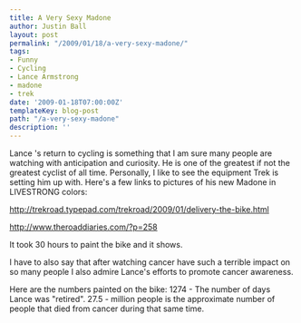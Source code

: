 ```yaml
---
title: A Very Sexy Madone
author: Justin Ball
layout: post
permalink: "/2009/01/18/a-very-sexy-madone/"
tags:
- Funny
- Cycling
- Lance Armstrong
- madone
- trek
date: '2009-01-18T07:00:00Z'
templateKey: blog-post
path: "/a-very-sexy-madone"
description: ''
---
```


Lance 's return to cycling is something that I am sure many people are watching with anticipation and curiosity. He is one of the greatest if not the greatest cyclist of all time. Personally, I like to see the equipment Trek is setting him up with. Here's a few links to pictures of his new Madone in LIVESTRONG colors:

http://trekroad.typepad.com/trekroad/2009/01/delivery-the-bike.html

http://www.theroaddiaries.com/?p=258

It took 30 hours to paint the bike and it shows.

I have to also say that after watching cancer have such a terrible impact on so many people I also admire Lance's efforts to promote cancer awareness.

Here are the numbers painted on the bike:
1274 - The number of days Lance was "retired".
27.5 - million people is the approximate number of people that died from cancer during that same time.
